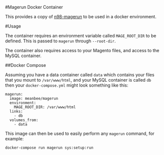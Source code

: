 #Magerun Docker Container

This provides a copy of [n98-magerun](https://github.com/netz98/n98-magerun) to be used in a docker environment.

#Usage

The container requires an environment variable called `MAGE_ROOT_DIR` to be defined.  This is passed to `magerun` through `--root-dir`.

The container also requires access to your Magento files, and access to the MySQL container.

##Docker Compose

Assuming you have a data container called `data` which contains your files that you mount to `/var/www/html`, and your MySQL container is called `db` then your `docker-compose.yml` might look something like this:

    magerun:
      image: meanbee/magerun
      environment:
        MAGE_ROOT_DIR: /var/www/html
      links:
        - db
      volumes_from:
        - data

This image can then be used to easily perform any `magerun` command, for example:

    docker-compose run magerun sys:setup:run    
    
